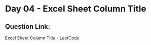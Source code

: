 # Day 04 - Excel Sheet Column Title
##  Question Link:
[Excel Sheet Column Title - LeetCode](https://leetcode.com/problems/excel-sheet-column-title/)



